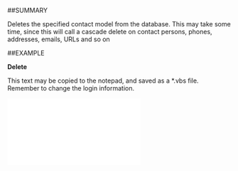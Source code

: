 
##SUMMARY

Deletes the specified contact model from the database. This may take some time, since this will call a cascade delete on contact persons, phones, addresses, emails, URLs and so on


##EXAMPLE

**Delete**

This text may be copied to the notepad, and saved as a *.vbs file. Remember to change the login information.

![](..\..\Examples\vbs\SOContact.Delete.vbs.txt)

